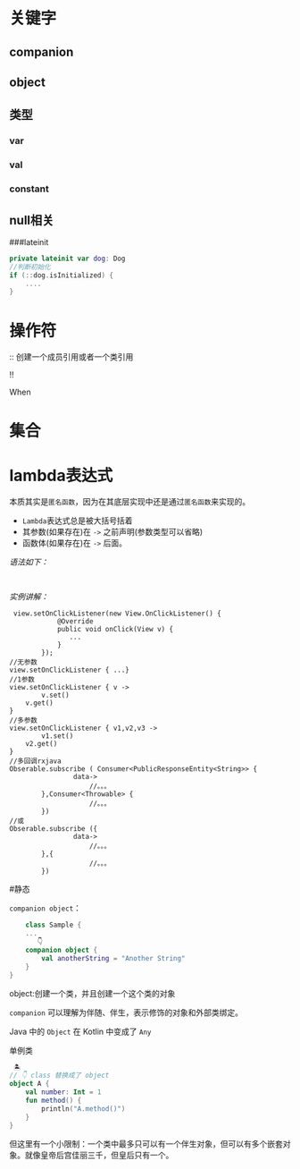 # 关键字

## companion

## object

## 类型

### var

### val

### constant

## null相关

###lateinit

```kotlin
private lateinit var dog: Dog
//判断初始化
if (::dog.isInitialized) {
    ....
}
```

# 操作符

:: 创建一个成员引用或者一个类引用

!!

When

# 集合

# lambda表达式

本质其实是`匿名函数`，因为在其底层实现中还是通过`匿名函数`来实现的。

- `Lambda`表达式总是被大括号括着
- 其参数(如果存在)在 `->` 之前声明(参数类型可以省略)
- 函数体(如果存在)在 `->` 后面。

*语法如下：*

```
 
```

*实例讲解：*

```
 view.setOnClickListener(new View.OnClickListener() {
            @Override
            public void onClick(View v) {
               ...
            }
        });
//无参数        
view.setOnClickListener { ...}
//1参数
view.setOnClickListener { v -> 
		v.set()
    v.get()
}
//多参数
view.setOnClickListener { v1,v2,v3 -> 
		v1.set()
    v2.get()
}
//多回调rxjava
Obserable.subscribe ( Consumer<PublicResponseEntity<String>> {
                data->
					//。。。
        },Consumer<Throwable> {
					//。。。
        })
//或
Obserable.subscribe ({
                data->
					//。。。
        },{
					//。。。
        })
```



#静态

`companion object`：

```kotlin
	class Sample {
    ...
       👇
    companion object {
        val anotherString = "Another String"
    }
}
```

object:创建一个类，并且创建一个这个类的对象

`companion` 可以理解为伴随、伴生，表示修饰的对象和外部类绑定。

Java 中的 `Object` 在 Kotlin 中变成了 `Any`

单例类

```kotlin
 🏝️
// 👇 class 替换成了 object
object A {
    val number: Int = 1
    fun method() {
        println("A.method()")
    }
}    
```

但这里有一个小限制：一个类中最多只可以有一个伴生对象，但可以有多个嵌套对象。就像皇帝后宫佳丽三千，但皇后只有一个。

### 

